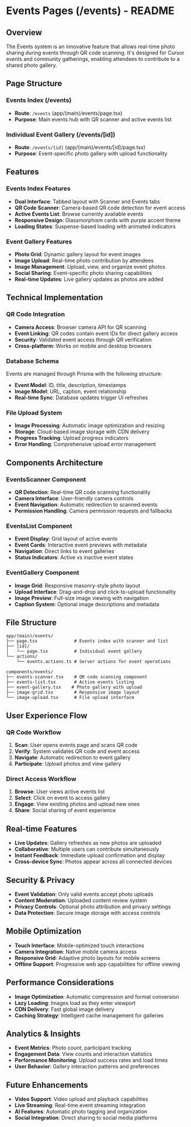 # Events Pages (/events) - README

## Overview

The Events system is an innovative feature that allows real-time photo sharing during events through QR code scanning. It's designed for Cursor events and community gatherings, enabling attendees to contribute to a shared photo gallery.

## Page Structure

### Events Index (/events)

- **Route**: `/events` (app/(main)/events/page.tsx)
- **Purpose**: Main events hub with QR scanner and active events list

### Individual Event Gallery (/events/[id])

- **Route**: `/events/[id]` (app/(main)/events/[id]/page.tsx)
- **Purpose**: Event-specific photo gallery with upload functionality

## Features

### Events Index Features

- **Dual Interface**: Tabbed layout with Scanner and Events tabs
- **QR Code Scanner**: Camera-based QR code detection for event access
- **Active Events List**: Browse currently available events
- **Responsive Design**: Glassmorphism cards with purple accent theme
- **Loading States**: Suspense-based loading with animated indicators

### Event Gallery Features

- **Photo Grid**: Dynamic gallery layout for event images
- **Image Upload**: Real-time photo contribution by attendees
- **Image Management**: Upload, view, and organize event photos
- **Social Sharing**: Event-specific photo sharing capabilities
- **Real-time Updates**: Live gallery updates as photos are added

## Technical Implementation

### QR Code Integration

- **Camera Access**: Browser camera API for QR scanning
- **Event Linking**: QR codes contain event IDs for direct gallery access
- **Security**: Validated event access through QR verification
- **Cross-platform**: Works on mobile and desktop browsers

### Database Schema

Events are managed through Prisma with the following structure:

- **Event Model**: ID, title, description, timestamps
- **Image Model**: URL, caption, event relationship
- **Real-time Sync**: Database updates trigger UI refreshes

### File Upload System

- **Image Processing**: Automatic image optimization and resizing
- **Storage**: Cloud-based image storage with CDN delivery
- **Progress Tracking**: Upload progress indicators
- **Error Handling**: Comprehensive upload error management

## Components Architecture

### EventsScanner Component

- **QR Detection**: Real-time QR code scanning functionality
- **Camera Interface**: User-friendly camera controls
- **Event Navigation**: Automatic redirection to scanned events
- **Permission Handling**: Camera permission requests and fallbacks

### EventsList Component

- **Event Display**: Grid layout of active events
- **Event Cards**: Interactive event previews with metadata
- **Navigation**: Direct links to event galleries
- **Status Indicators**: Active vs inactive event states

### EventGallery Component

- **Image Grid**: Responsive masonry-style photo layout
- **Upload Interface**: Drag-and-drop and click-to-upload functionality
- **Image Preview**: Full-size image viewing with navigation
- **Caption System**: Optional image descriptions and metadata

## File Structure

```
app/(main)/events/
├── page.tsx              # Events index with scanner and list
├── [id]/
│   └── page.tsx          # Individual event gallery
└── actions/
    └── events.actions.ts # Server actions for event operations

components/events/
├── events-scanner.tsx    # QR code scanning component
├── events-list.tsx       # Active events listing
├── event-gallery.tsx    # Photo gallery with upload
├── image-grid.tsx        # Responsive image layout
└── image-upload.tsx      # File upload interface
```

## User Experience Flow

### QR Code Workflow

1. **Scan**: User opens events page and scans QR code
2. **Verify**: System validates QR code and event access
3. **Navigate**: Automatic redirection to event gallery
4. **Participate**: Upload photos and view gallery

### Direct Access Workflow

1. **Browse**: User views active events list
2. **Select**: Click on event to access gallery
3. **Engage**: View existing photos and upload new ones
4. **Share**: Social sharing of event experience

## Real-time Features

- **Live Updates**: Gallery refreshes as new photos are uploaded
- **Collaborative**: Multiple users can contribute simultaneously
- **Instant Feedback**: Immediate upload confirmation and display
- **Cross-device Sync**: Photos appear across all connected devices

## Security & Privacy

- **Event Validation**: Only valid events accept photo uploads
- **Content Moderation**: Uploaded content review system
- **Privacy Controls**: Optional photo attribution and privacy settings
- **Data Protection**: Secure image storage with access controls

## Mobile Optimization

- **Touch Interface**: Mobile-optimized touch interactions
- **Camera Integration**: Native mobile camera access
- **Responsive Grid**: Adaptive photo layouts for mobile screens
- **Offline Support**: Progressive web app capabilities for offline viewing

## Performance Considerations

- **Image Optimization**: Automatic compression and format conversion
- **Lazy Loading**: Images load as they enter viewport
- **CDN Delivery**: Fast global image delivery
- **Caching Strategy**: Intelligent cache management for galleries

## Analytics & Insights

- **Event Metrics**: Photo count, participant tracking
- **Engagement Data**: View counts and interaction statistics
- **Performance Monitoring**: Upload success rates and load times
- **User Behavior**: Gallery interaction patterns and preferences

## Future Enhancements

- **Video Support**: Video upload and playback capabilities
- **Live Streaming**: Real-time event streaming integration
- **AI Features**: Automatic photo tagging and organization
- **Social Integration**: Direct sharing to social media platforms
